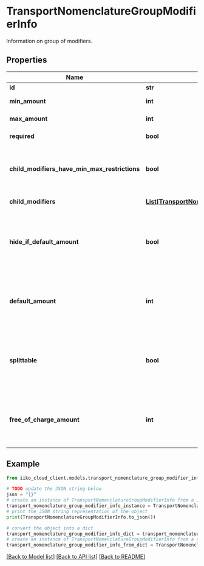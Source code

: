 # TransportNomenclatureGroupModifierInfo

Information on group of modifiers.

## Properties

Name | Type | Description | Notes
------------ | ------------- | ------------- | -------------
**id** | **str** | ID. | 
**min_amount** | **int** | Minimum quantity. | 
**max_amount** | **int** | Maximum quantity. | 
**required** | **bool** | Required availability. | 
**child_modifiers_have_min_max_restrictions** | **bool** | Presence of max/min quantity limitations of child modifiers. | [optional] 
**child_modifiers** | [**List[TransportNomenclatureChildModifierInfo]**](TransportNomenclatureChildModifierInfo.md) | List of child modifiers. | 
**hide_if_default_amount** | **bool** | Hide if the amount is by default. This field is supported since 7.2.4 iikoRMS version. | [optional] 
**default_amount** | **int** | Amount by default. This field is supported since 7.2.4 iikoRMS version. | [optional] 
**splittable** | **bool** | Modifier can be split. This field is supported since 7.2.4 iikoRMS version. | [optional] 
**free_of_charge_amount** | **int** | Free amount. This field is supported since 7.2.4 iikoRMS version. | [optional] 

## Example

```python
from iiko_cloud_client.models.transport_nomenclature_group_modifier_info import TransportNomenclatureGroupModifierInfo

# TODO update the JSON string below
json = "{}"
# create an instance of TransportNomenclatureGroupModifierInfo from a JSON string
transport_nomenclature_group_modifier_info_instance = TransportNomenclatureGroupModifierInfo.from_json(json)
# print the JSON string representation of the object
print(TransportNomenclatureGroupModifierInfo.to_json())

# convert the object into a dict
transport_nomenclature_group_modifier_info_dict = transport_nomenclature_group_modifier_info_instance.to_dict()
# create an instance of TransportNomenclatureGroupModifierInfo from a dict
transport_nomenclature_group_modifier_info_from_dict = TransportNomenclatureGroupModifierInfo.from_dict(transport_nomenclature_group_modifier_info_dict)
```
[[Back to Model list]](../README.md#documentation-for-models) [[Back to API list]](../README.md#documentation-for-api-endpoints) [[Back to README]](../README.md)


